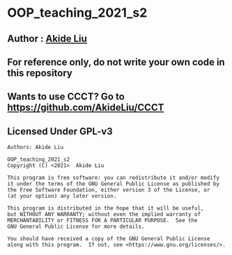 # OOP_teaching_2021_s2

## Author : [Akide Liu](https://github.com/AkideLiu)

## For reference only, do not write your own code in this repository

## Wants to use CCCT? Go to https://github.com/AkideLiu/CCCT

## Licensed Under GPL-v3

```shell
Authors: Akide Liu

OOP_teaching_2021_s2
Copyright (C) <2021>  Akide Liu

This program is free software: you can redistribute it and/or modify
it under the terms of the GNU General Public License as published by
the Free Software Foundation, either version 3 of the License, or
(at your option) any later version.

This program is distributed in the hope that it will be useful,
but WITHOUT ANY WARRANTY; without even the implied warranty of
MERCHANTABILITY or FITNESS FOR A PARTICULAR PURPOSE.  See the
GNU General Public License for more details.

You should have received a copy of the GNU General Public License
along with this program.  If not, see <https://www.gnu.org/licenses/>.
```



